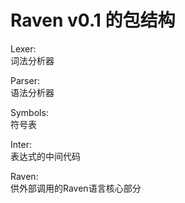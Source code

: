 ﻿Raven v0.1 的包结构  
===================
  
Lexer:  
	词法分析器  
	
Parser:  
	语法分析器  
	  
Symbols:  
	符号表  
	  
Inter:  
	表达式的中间代码  
	  
Raven:  
	供外部调用的Raven语言核心部分  


